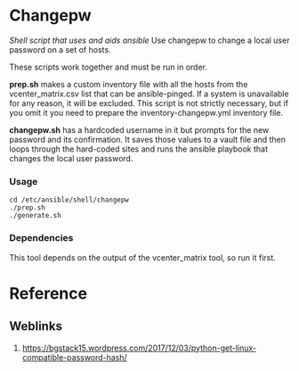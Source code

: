 # Changepw
*Shell script that uses and aids ansible*
Use changepw to change a local user password on a set of hosts.

These scripts work together and must be run in order.

**prep.sh** makes a custom inventory file with all the hosts from the vcenter_matrix.csv list that can be ansible-pinged. If a system is unavailable for any reason, it will be excluded.
This script is not strictly necessary, but if you omit it you need to prepare the inventory-changepw.yml inventory file.

**changepw.sh** has a hardcoded username in it but prompts for the new password and its confirmation. It saves those values to a vault file and then loops through the hard-coded sites and runs the ansible playbook that changes the local user password.

### Usage

    cd /etc/ansible/shell/changepw
    ./prep.sh
    ./generate.sh
    
### Dependencies
This tool depends on the output of the vcenter_matrix tool, so run it first.

# Reference
## Weblinks
1. https://bgstack15.wordpress.com/2017/12/03/python-get-linux-compatible-password-hash/
